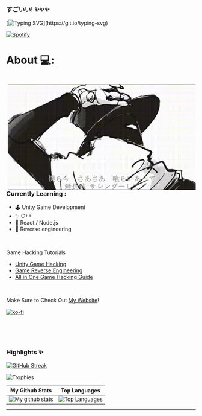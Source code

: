 ### すごいい! ✨✨✨
[![Typing SVG](https://readme-typing-svg.herokuapp.com?color=%2336BCF7&lines=Everything's+gonna+be+%E3%81%A0%E3%81%84%E3%81%98%E3%82%87%E3%81%86%E3%81%B6+.)](https://git.io/typing-svg)

[![Spotify](https://novatorem.vercel.app/api/spotify)](https://open.spotify.com/track/0t3ZvGKlmYmVsDzBJAXK8C?si=633450975dfb4998)

# About 💻:
</br>
<img width="500" alt="GIF" align="right" src="https://raw.githubusercontent.com/PixelGM/PixelGM/main/assets/literary-nonsense-eve.gif">

### Currently Learning :
- 🕹️ Unity Game Development
- ✨ C++
- 💙 React / Node.js
- 🔧 Reverse engineering

<br>

Game Hacking Tutorials
- <a href="https://github.com/imadr/Unity-game-hacking/" target="_blank">Unity Game Hacking</a>
- <a href="https://github.com/kovidomi/game-reversing/" target="_blank">Game Reverse Engineering</a>
- <a href="https://github.com/dsasmblr/game-hacking/" target="_blank">All in One Game Hacking Guide</a>

<br>



Make Sure to Check Out <a href="https://pixelgm.github.io/" target="_blank">My Website</a>!

[![ko-fi](https://ko-fi.com/img/githubbutton_sm.svg)](https://ko-fi.com/N4N3OZQTI)

</br>
</br>
</br>

### Highlights ✨
[![GitHub Streak](https://streak-stats.demolab.com/?user=pixelgm)](https://git.io/streak-stats)


![Trophies](https://github-profile-trophy.vercel.app/?username=PixelGM&theme=darkhub&column=5&margin-w=15&margin-h=15)



|                                                 My Github Stats                                                 |                                                      Top Languages                                                      |
| :-------------------------------------------------------------------------------------------------------------: | :---------------------------------------------------------------------------------------------------------------------: |
| ![My github stats](https://github-readme-stats.vercel.app/api?username=PixelGM&show_icons=true&theme=radical) | ![Top Languages](https://github-readme-stats.vercel.app/api/top-langs/?username=PixelGM&layout=compact&theme=radical) |

---
